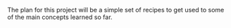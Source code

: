 The plan for this project will be a simple set of recipes
to get used to some of the main concepts learned so far.